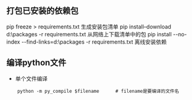## 打包已安装的依赖包
pip freeze > requirements.txt 生成安装包清单
pip install–download d:\packages -r requirements.txt 从网络上下载清单中的包
pip install --no-index --find-links=d:\packages -r requirements.txt 离线安装依赖


## 编译python文件
- 单个文件编译
```
    python -m py_compile $filename      # filename是要编译的文件名
```
